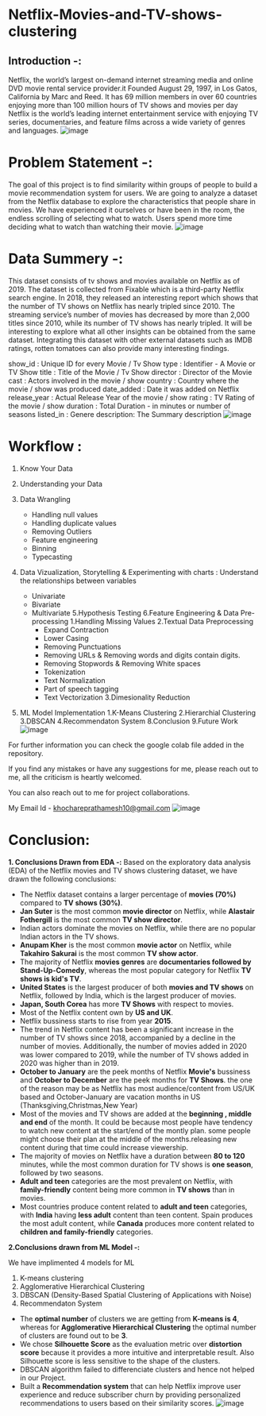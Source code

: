 # Netflix-Movies-and-TV-shows-clustering
## Introduction -:
Netflix, the world’s largest on-demand internet streaming media and online DVD movie rental service provider.it Founded August 29, 1997, in Los Gatos, California by Marc and Reed. It has 69 million members in over 60 countries enjoying more than 100 million hours of TV shows and movies per day Netflix is the world’s leading internet entertainment service with enjoying TV series, documentaries, and feature films across a wide variety of genres and languages.
![image](https://github.com/PrathameshKhochare/Netflix-Movies-and-TV-shows-clustering/assets/121234763/42363a54-bf86-46d1-8453-48d192016d97)

# Problem Statement -:
The goal of this project is to find similarity within groups of people to build a movie recommendation system for users. We are going to analyze a dataset from the Netflix database to explore the characteristics that people share in movies. We have experienced it ourselves or have been in the room, the endless scrolling of selecting what to watch. Users spend more time deciding what to watch than watching their movie.
![image](https://github.com/PrathameshKhochare/Netflix-Movies-and-TV-shows-clustering/assets/121234763/26b77ec0-1983-45ec-b654-7eb6b4fada67)

# Data Summery -:
This dataset consists of tv shows and movies available on Netflix as of 2019. The dataset is collected from Fixable which is a third-party Netflix search engine. In 2018, they released an interesting report which shows that the number of TV shows on Netflix has nearly tripled since 2010. The streaming service’s number of movies has decreased by more than 2,000 titles since 2010, while its number of TV shows has nearly tripled. It will be interesting to explore what all other insights can be obtained from the same dataset. Integrating this dataset with other external datasets such as IMDB ratings, rotten tomatoes can also provide many interesting findings.

show_id : Unique ID for every Movie / Tv Show
type : Identifier - A Movie or TV Show
title : Title of the Movie / Tv Show
director : Director of the Movie
cast : Actors involved in the movie / show
country : Country where the movie / show was produced
date_added : Date it was added on Netflix
release_year : Actual Release Year of the movie / show
rating : TV Rating of the movie / show
duration : Total Duration - in minutes or number of seasons
listed_in : Genere
description: The Summary description
![image](https://github.com/PrathameshKhochare/Netflix-Movies-and-TV-shows-clustering/assets/121234763/1f8b6a2d-1440-4dfe-aae6-19956fd08b39)

# Workflow :
1. Know Your Data
2. Understanding your Data
3. Data Wrangling
     * Handling null values
     * Handling duplicate values
     * Removing Outliers
     * Feature engineering
     * Binning
     * Typecasting
4. Data Vizualization, Storytelling & Experimenting with charts : Understand the relationships between variables
    * Univariate
    * Bivariate
    * Multivariate
5.Hypothesis Testing
6.Feature Engineering & Data Pre-processing
    1.Handling Missing Values
    2.Textual Data Preprocessing
         * Expand Contraction
         * Lower Casing
         * Removing Punctuations
         * Removing URLs & Removing words and digits contain digits.
         * Removing Stopwords & Removing White spaces
         * Tokenization
         * Text Normalization
         * Part of speech tagging
         * Text Vectorization
    3.Dimesionality Reduction
    
7. ML Model Implementation
         1.K-Means Clustering
         2.Hierarchial Clustering
         3.DBSCAN
         4.Recommendaton System
8.Conclusion
9.Future Work        
![image](https://github.com/PrathameshKhochare/Netflix-Movies-and-TV-shows-clustering/assets/121234763/1f8b6a2d-1440-4dfe-aae6-19956fd08b39)

For further information you can check the google colab file added in the repository.

If you find any mistakes or have any suggestions for me, please reach out to me, all the criticism is heartly welcomed.

You can also reach out to me for project collaborations.

My Email Id - khochareprathamesh10@gmail.com
![image](https://github.com/PrathameshKhochare/Netflix-Movies-and-TV-shows-clustering/assets/121234763/1f8b6a2d-1440-4dfe-aae6-19956fd08b39)

# Conclusion:

**1. Conclusions Drawn from EDA -:**
Based on the exploratory data analysis (EDA) of the Netflix movies and TV shows clustering dataset, we have drawn the following conclusions:

* The Netflix dataset contains a larger percentage of **movies (70%)** compared to **TV shows (30%)**.
* **Jan Suter** is the most common **movie director** on Netflix, while **Alastair Fothergill** is the most common **TV show director**.
* Indian actors dominate the movies on Netflix, while there are no popular Indian actors in the TV shows.
* **Anupam Kher** is the most common **movie actor** on Netflix, while **Takahiro Sakurai** is the most common **TV show actor**.
* The majority of Netflix **movies genres** are **documentaries followed by Stand-Up-Comedy**, whereas the most popular category for Netflix **TV shows is kid's TV**.
* **United States** is the largest producer of both **movies and TV shows** on Netflix, followed by India, which is the largest producer of movies.
* **Japan, South Corea** has more **TV Shows** with respect to movies.
* Most of the Netflix content own by **US and UK**.
* Netflix bussiness starts to rise from year **2015**.
* The trend in Netflix content has been a significant increase in the number of TV shows since 2018, accompanied by a decline in the number of movies. Additionally, the number of movies added in 2020 was lower compared to 2019, while the number of TV shows added in 2020 was higher than in 2019.
* **October to January** are the peek months of Netflix **Movie's** bussiness and **October to December** are the peek months for **TV Shows**. the one of the reason may be as Netflix has most audience/content from US/UK based and October-January are vacation months in US (Thanksgiving,Christmas,New Year)
* Most of the movies and TV shows are added at the **beginning , middle and end** of the month. It could be because most people have tendency to watch new content at the start/end of the montly plan. some people might choose their plan at the middle of the months.releasing new content during that time could increase viewership.
* The majority of movies on Netflix have a duration between **80 to 120** minutes, while the most common duration for TV shows is **one season**, followed by two seasons.
* **Adult and teen** categories are the most prevalent on Netflix, with **family-friendly** content being more common in **TV shows** than in movies.
* Most countries produce content related to **adult and teen** categories, with **India** having **less adult** content than teen content. Spain produces the most adult content, while **Canada** produces more content related to **children and family-friendly** categories.

**2.Conclusions drawn from ML Model -:**

We have implimented 4 models for ML

1. K-means clustering
2. Agglomerative Hierarchical Clustering
3. DBSCAN (Density-Based Spatial Clustering of Applications with Noise)
4. Recommendaton System

* The **optimal number** of clusters we are getting from **K-means is 4**, whereas for **Agglomerative Hierarchical Clustering** the optimal number of clusters are found out to be **3**.
* We chose **Silhouette Score** as the evaluation metric over **distortion score** because it provides a more intuitive and interpretable result. Also Silhouette score is less sensitive to the shape of the clusters.
* DBSCAN algorithm failed to differenciate clusters and hence not helped in our Project. 
* Built a **Recommendation system** that can help Netflix improve user experience and reduce subscriber churn by providing personalized recommendations to users based on their similarity scores.
![image](https://github.com/PrathameshKhochare/Netflix-Movies-and-TV-shows-clustering/assets/121234763/1f8b6a2d-1440-4dfe-aae6-19956fd08b39)
